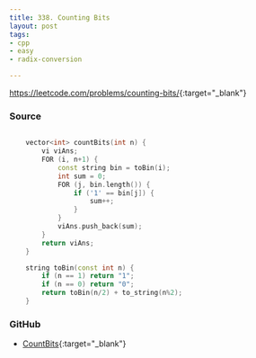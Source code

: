 ```yaml
---
title: 338. Counting Bits
layout: post
tags:
- cpp
- easy
- radix-conversion

---
```


<https://leetcode.com/problems/counting-bits/>{:target="_blank"}

### Source

```cpp

    vector<int> countBits(int n) {
        vi viAns;
        FOR (i, n+1) {
            const string bin = toBin(i);
            int sum = 0;
            FOR (j, bin.length()) {
                if ('1' == bin[j]) {
                    sum++;
                }
            }
            viAns.push_back(sum);
        }
        return viAns;
    }

    string toBin(const int n) {
        if (n == 1) return "1";
        if (n == 0) return "0";
        return toBin(n/2) + to_string(n%2);
    }

```

### GitHub

- [CountBits](<https://github.com/coolwindjo/algoguru/tree/master/_posts/Done/CountBits>){:target="_blank"}
